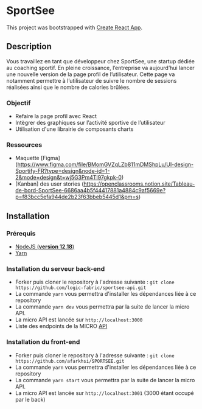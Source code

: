 # SportSee

This project was bootstrapped with [Create React App](https://github.com/facebook/create-react-app).

## Description

Vous travaillez en tant que développeur chez SportSee, une startup dédiée au coaching sportif. En pleine croissance, l’entreprise va aujourd’hui lancer une nouvelle version de la page profil de l’utilisateur. Cette page va notamment permettre à l’utilisateur de suivre le nombre de sessions réalisées ainsi que le nombre de calories brûlées.

### Objectif

- Refaire la page profil avec React
- Intègrer des graphiques sur l’activité sportive de l’utilisateur
- Utilisation d'une librairie de composants charts

### Ressources

- Maquette [Figma] (https://www.figma.com/file/BMomGVZqLZb811mDMShpLu/UI-design-Sportify-FR?type=design&node-id=1-2&mode=design&t=wj5G3Pm4Tl97gkpk-0)
- [Kanban] des user stories (https://openclassrooms.notion.site/Tableau-de-bord-SportSee-6686aa4b5f44417881a4884c9af5669e?p=f83bcc5efa944de2b23f63bbeb5445d1&pm=s)

## Installation

### Prérequis

- [NodeJS (**version 12.18**)](https://nodejs.org/en/)
- [Yarn](https://yarnpkg.com/)

### Installation du serveur back-end

- Forker puis cloner le repository à l'adresse suivante :
  `git clone https://github.com/logic-fabric/sportsee-api.git`
- La commande `yarn` vous permettra d'installer les dépendances liée à ce repository
- La commande `yarn dev` vous permettra par la suite de lancer la micro API.
- La micro API est lancée sur `http://localhost:3000`
- Liste des endpoints de la MICRO [API](https://github.com/OpenClassrooms-Student-Center/P9-front-end-dashboard#41-possible-endpoints)

### Installation du front-end

- Forker puis cloner le repository à l'adresse suivante :
  `git clone https://github.com/afarkhsi/SPORTSEE.git`
- La commande `yarn` vous permettra d'installer les dépendances liée à ce repository
- La commande `yarn start` vous permettra par la suite de lancer la micro API.
- La micro API est lancée sur `http://localhost:3001` (3000 étant occupé par le back)
